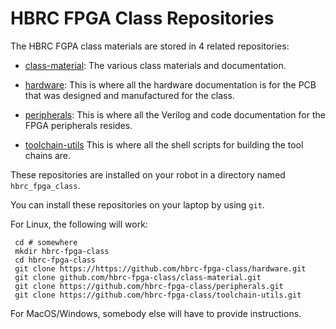 # HBRC FPGA Class Repositories

The HBRC FGPA class materials are stored in 4 related repositories:

* [class-material](https://github.com/hbrc-fpga-class/class-material):
  The various class materials and documentation.

* [hardware](https://github.com/hbrc-fpga-class/hardware):
  This is where all the hardware documentation is for the PCB that
  was designed and manufactured for the class.

* [peripherals](https://github.com/hbrc-fpga-class/peripherals):
  This is where all the Verilog and code documentation for the FPGA
  peripherals resides.

* [toolchain-utils](https://github.com/hbrc-fpga-class/toolchain-utils)
  This is where all the shell scripts for building the tool chains are.

These repositories are installed on your robot in a directory named
`hbrc_fpga_class`.

You can install these repositories on your laptop by using `git`.

For Linux, the following will work:

     cd # somewhere
     mkdir hbrc-fpga-class
     cd hbrc-fpga-class
     git clone https://https://github.com/hbrc-fpga-class/hardware.git
     git clone github.com/hbrc-fpga-class/class-material.git
     git clone https://github.com/hbrc-fpga-class/peripherals.git
     git clone https://github.com/hbrc-fpga-class/toolchain-utils.git

For MacOS/Windows, somebody else will have to provide instructions.

